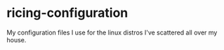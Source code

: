 # ricing-configuration
My configuration files I use for the linux distros I've scattered all over my house.
